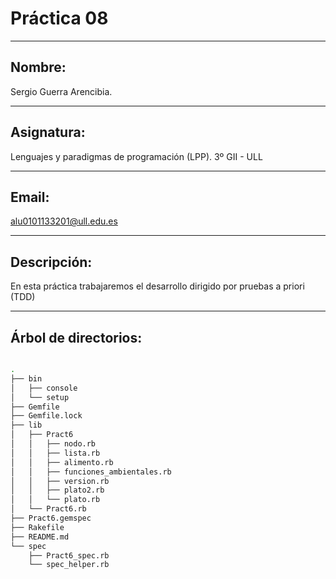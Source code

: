 # Práctica 08
------------------------------------------

## Nombre: 
 Sergio Guerra Arencibia.

------------------------------------------

## Asignatura:
  Lenguajes y paradigmas de programación (LPP). 3º GII - ULL

-----------------------------------------
## Email: 
 alu0101133201@ull.edu.es

------------------------------------------

## Descripción: 
 En esta práctica trabajaremos el desarrollo dirigido por pruebas a priori (TDD)

-----------------------------------------

## Árbol de directorios:

```bash

.
├── bin
│   ├── console
│   └── setup
├── Gemfile
├── Gemfile.lock
├── lib
│   ├── Pract6
│   │   ├── nodo.rb
│   │   ├── lista.rb
│   │   ├── alimento.rb
│   │   ├── funciones_ambientales.rb
│   │   ├── version.rb
│   │   ├── plato2.rb
│   │   └── plato.rb
│   └── Pract6.rb
├── Pract6.gemspec
├── Rakefile
├── README.md
└── spec
    ├── Pract6_spec.rb
    └── spec_helper.rb



```
